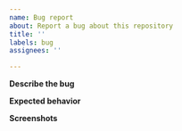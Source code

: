 ```yaml
---
name: Bug report
about: Report a bug about this repository
title: ''
labels: bug
assignees: ''

---
```


**Describe the bug**

**Expected behavior**

**Screenshots**
